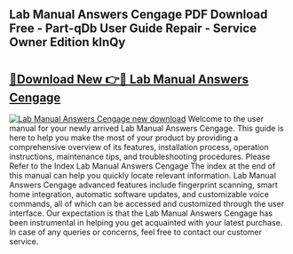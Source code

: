 ## Lab Manual Answers Cengage PDF Download Free - Part-qDb User Guide Repair - Service Owner Edition kInQy

# <h2><a href="http://bc79922.oget.top/?id=Lab+Manual+Answers+Cengage">🔗Download New 👉🔴 Lab Manual Answers Cengage</a></h2>

[![Lab Manual Answers Cengage new download](https://i.imgur.com/5g1atiW.png)](http://bc79922.oget.top/?id=Lab+Manual+Answers+Cengage)
Welcome to the user manual for your newly arrived Lab Manual Answers Cengage. This guide is here to help you make the most of your product by providing a comprehensive overview of its features, installation process, operation instructions, maintenance tips, and troubleshooting procedures. Please Refer to the Index Lab Manual Answers Cengage The index at the end of this manual can help you quickly locate relevant information. Lab Manual Answers Cengage advanced features include fingerprint scanning, smart home integration, automatic software updates, and customizable voice commands, all of which can be accessed and customized through the user interface. Our expectation is that the Lab Manual Answers Cengage has been instrumental in helping you get acquainted with your latest purchase. In case of any queries or concerns, feel free to contact our customer service.
